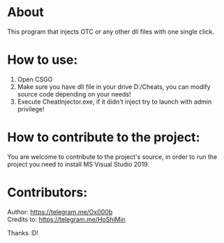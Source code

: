 # About
This program that injects OTC or any other dll files with one single click.

# How to use:
1) Open CSGO
2) Make sure you have dll file in your drive D:/Cheats, you can modify source code depending on your needs!
3) Execute CheatInjector.exe, if it didn't inject try to launch with admin privilege!

# How to contribute to the project:
You are welcome to contribute to the project's source, in order to run the project you need to install MS Visual Studio 2019.

# Contributors:
Author: https://telegram.me/Ox000b <br>
Credits to: https://telegram.me/HoShiMin

Thanks :D!
